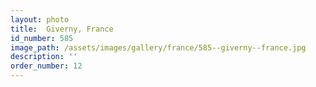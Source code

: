 ```yaml
---
layout: photo
title:  Giverny, France
id_number: 585
image_path: /assets/images/gallery/france/585--giverny--france.jpg
description: ''
order_number: 12
---
```

